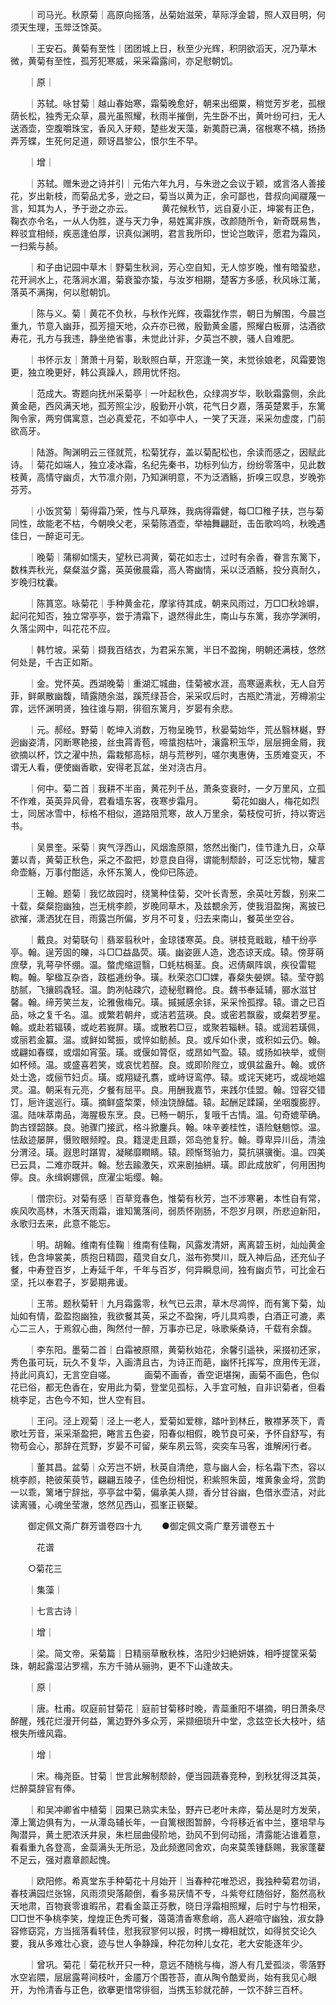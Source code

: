 <!-- { "loadSidebar": true } -->
　　｜司马光。秋原菊｜高原向摇落，丛菊始滋荣，草际浮金碧，照人双目明，何须天生理，玉斝泛馀英。

　　｜王安石。黄菊有至性｜团团城上日，秋至少光辉，积阴欲滔天，况乃草木微，黄菊有至性，孤芳犯寒威，采采霜露间，亦足慰朝饥。

　　｜原｜

　　｜苏轼。咏甘菊｜越山春始寒，霜菊晚愈好，朝来出细粟，稍觉芳岁老，孤根荫长松，独秀无众草，晨光虽照耀，秋雨半摧倒，先生卧不出，黄叶纷可扫，无人送酒壶，空腹嚼珠宝，香风入牙颊，楚些发天藻，新荑蔚已满，宿根寒不槁，扬扬弄芳蝶，生死何足道，颇讶昌黎公，恨尔生不早。

　　｜增｜

　　｜苏轼。赠朱逊之诗并引｜元佑六年九月，与朱逊之会议于颖，或言洛人善接花，岁出新枝，而菊品尤多，逊之曰，菊当以黄为正，余可鄙也，昔叔向闻鬷蔑一言，知其为人，予于逊之亦云。
　　　黄花候秋节，远自夏小正，坤裳有正色，鞠衣亦令名，一从人伪胜，遂与天力争，易姓寓非族，改颜随所令，新奇既易售，粹驳宜相倾，疾恶逢伯厚，识真似渊明，君言我所印，世论岂敢评，愿君为霜风，一扫紫与赪。

　　｜和子由记园中草木｜野菊生秋涧，芳心空自知，无人惊岁晚，惟有暗蛩悲，花开涧水上，花落涧水湄，菊衰蛩亦蛰，与汝岁相期，楚客方多感，秋风咏江蓠，落英不满掬，何以慰朝饥。

　　｜陈与义。菊｜黄花不负秋，与秋作光辉，夜霜犹作祟，朝日为解围，今晨岂重九，节意入幽菲，孤芳擅天地，众卉亦已微，殷勤黄金靥，照耀白板扉，沽酒欲寿花，孔方与我违，静坐绝省事，未觉此计非，夕英岂不腴，骚人自难肥。

　　｜书怀示友｜萧萧十月菊，耿耿照白草，开窓逢一笑，未觉徐娘老，风霜要饱更，独立晚更好，韩公真躁人，顾用忧怀抱。

　　｜范成大。寄题向抚州采菊亭｜一叶起秋色，众绿凋岁华，耿耿霜露侧，余此黄金葩，西风满天地，孤芳照尘沙，殷勤开小筑，花气日夕嘉，落英楚累手，东篱陶令家，两穷偶寓意，岂必真爱花，不如亭中人，一笑了天涯，采采勿虚度，门前欲高牙。

　　｜陆游。陶渊明云三径就荒，松菊犹存，盖以菊配松也，余读而感之，因赋此诗。｜菊花如端人，独立凌冰霜，名纪先秦书，功标列仙方，纷纷零落中，见此数枝黄，高情守幽贞，大节凛介刚，乃知渊明意，不为泛酒觞，折嗅三叹息，岁晚弥芬芳。

　　｜小饭赏菊｜菊得霜乃荣，性与凡草殊，我病得霜健，每□□稚子扶，岂与菊同性，故能老不枯，今朝唤父老，采菊陈酒壶，举袖舞翩跹，击缶歌呜呜，秋晚遇佳日，一醉讵可无。

　　｜晚菊｜蒲柳如懦夫，望秋已凋黄，菊花如志士，过时有余香，眷言东篱下，数株弄秋光，粲粲滋夕露，英英傲晨霜，高人寄幽情，采以泛酒觞，投分真耐久，岁晚归枕囊。

　　｜陈篔窓。咏菊花｜手种黄金花，摩挲待其成，朝来风雨过，万□□秋竛竮，起问花知否，独立常亭亭，尝于清霜下，退然得此生，南山与东篱，我亦学渊明，久落尘网中，叫花花不应。

　　｜韩竹坡。采菊｜撷我百结衣，为君采东篱，半日不盈掬，明朝还满枝，悠然何处是，千古正如斯。

　　｜金。党怀英。西湖晚菊｜重湖汇城曲，佳菊被水涯，高寒逼素秋，无人自芳菲，鲜飙散幽馥，晴露随余滋，蹊荒绿苔合，采采叹后时，古瓶贮清泚，芳樽湔尘霏，远怀渊明贤，独往谁与期，徘徊东篱月，岁晏有余悲。

　　｜元。郝经。野菊｜乾坤入消数，万物呈晚节，秋晏菊始华，荒丛翳林樾，野迥幽姿清，冈断寒艳接，丝虫罥青苞，啼螀抱枯叶，瀼露积玉华，层层拥金屑，我欲摘以杯，饮之濯中热，霜栽郁高标，胡与荒秽列，嗟尔夷惠俦，玉质难变灭，不谓无人看，便使幽香歇，安得老瓦盆，坐对浇古月。

　　｜何中。菊二首｜我耕不半亩，黄花列千丛，萧条变衰时，一夕万里风，立孤不作难，英英异风骨，君看墙东客，夜寒步霜月。
　　　菊花如幽人，梅花如烈士，同居冰雪中，标格不相似，道路阻荒寒，故人万里余，菊枝傥可折，持以寄远书。

　　｜吴景奎。采菊｜爽气浮西山，风烟澹原隰，悠然出衡门，佳节逢九日，众草萋以青，黄菊正秋色，采之不盈把，妙意良自得，谓能制颓龄，可泛忘忧物，驩言命壶觞，万事付酣适，永怀东篱人，俛仰已陈迹。

　　｜王翰。题菊｜我忆故园时，绕篱种佳菊，交叶长青葱，余英吐芳馥，别来二十载，粲粲抱幽独，岂无桃李颜，岁晚同草木，及兹覩余芳，使我泪盈掬，离披已欲摧，潇洒犹在目，雨露岂所偏，岁月不可复，归去来南山，餐英坐空谷。

　　｜戴良。对菊联句｜翡翠翦秋叶，金琼镂寒英。良。骈枝竞戢戢，植干纷亭亭。翰。逞芳固的皪，斗□□益晶荧。璜。幽姿匪人造，逸态谅天成。辕。傍芽萌庶孽，乳萼孕怀绷。温。螫虎缩逗翳，□蚝枯梮茎。良。迟倩飙阵飒，疾役雷辊輷。翰。挐楹互杂沓，跂槛逓纷争。璜。秋荣恣□□婐，春粲失嫈嫇。辕。莹夺鹅肪腻，飞攘鸥毳轻。温。韵冽帖疎穴，迹秘慰羇伧。良。魏书奉延辅，郦水滋甘馨。翰。缔芳笑兰友，论雅傲梅兄。璜。摵摵感余铩，采采怜孤撑。辕。谱之已百品，咏之复千名。温。或繁若朝弁，或洁若蓝瑛。良。或密若飘霰，或粲若罗星。翰。或赴若辐辏，或屹若峩屏。璜。或散若□豆，或聚若辎軿。辕。或润若璜佩，或丽若金籯。温。或鲜如鹭振，或悴如鲂赪。良。或斥如仆隶，或积如云仍。翰。或翩如春蝶，或熠如宵萤。璜。或偃如膂伛，或昂如气盈。辕。或扬如袂举，或侧如杯倾。温。或盛喜若笑，或哀忧若酲。良。或即阶陛立，或俱盆盎升。翰。或侪处士逸，或俪节妇贞。璜。或翔疑孔翥，或峙讶鸾停。辕。或诧天姥巧，或觇地媪灵。温。朝采有元亮，夕餐有屈平。良。用酬我嘉节，来践尔佳盟。翰。饾容交错饤，巵许逡巡行。璜。摘鲜盛棃栗，倾浊饶醁醽。辕。起酬足蹂躏，坐咽腹膨脝。温。陆味萃南品，海腥极东烹。良。已畅一朝乐，复哦千古情。温。句奇媲荦确。韵古铿韶韺。良。驰骤门接武，格斗掀鏖兵。翰。味辛姜桂性，语险魅魈惊。温。怯敌迹屡屏，慑败眼频瞠。良。籍湜走且踬，郊岛弛复狞。翰。尊卑异川岳，清浊分渭泾。璜。遐思时踸胃，凝睇靡瞤睛。辕。顾惭驽骀力，莫抗骐骥衡。温。四美已云具，二难亦既并。翰。愁去踰激矢，欢来剧抽絣。璜。即此成放旷，何用困拘儜。良。永缉婀娜佩，庶濯尘垢缨。翰。

　　｜僧宗衍。对菊有感｜百草竞春色，惟菊有秋芳，岂不涉寒暑，本性自有常，疾风吹高林，木落天雨霜，谁知篱落间，弱质怀刚肠，不怨岁月暝，所悲迫新阳，永歌归去来，此意不能忘。

　　｜明。胡翰。维南有佳鞠｜维南有佳鞠，风露发清妍，离离碧玉树，灿灿黄金钱，色含坤裳美，质抱日精圆，蕴灵自女几，滋布弥樊川，既入神后品，还充仙子餐，中寿登百岁，上寿延千年，千年与百岁，何异瞬息间，独有幽贞节，可比金石坚，托以奉君子，岁晏期弗谖。

　　｜王芾。题秋菊轩｜九月霜露零，秋气已云肃，草木尽凋悴，而有篱下菊，灿灿如有情，盈盈抱幽独，我欲餐其英，采之不盈掬，呼儿具鸡黍，白酒正可漉，素心二三人，于焉叙心曲，陶然付一醉，万事亦已足，咏歌柴桑诗，千载有余馥。

　　｜李东阳。墨菊二首｜白霜被原隰，黄菊秋始花，余馨引遥袂，采掇初还家，秀色虽可玩，玩久不复华，入画清且古，为诗正而葩，幽怀托挥写，庶用传无涯，持此问真幻，无言空自嗟。
　　　画菊不画香，香空讵堪掬，画菊不画色，色似花已俗，都无色香在，安用此为菊，登堂见孤标，入手宜可触，自非识菊者，但看桃李足，古色今不知，世人空有目。

　　｜王问。泾上观菊｜泾上一老人，爱菊如爱稼，踏叶到林丘，散襟茅茨下，青歌吐芳音，采采渐盈把，睠言五色姿，阳春似相假，晚节良可亲，予怀自舒写，有物苟会心，那辞在荒野，岁晏不可留，柴车夙云驾，奕奕车马客，谁解闲行者。

　　｜董其昌。盆菊｜众芳岂不妍，秋英自清绝，意与幽人会，标名霜下杰，容以桃李颜，艳彼茱萸节，翩翩五陵子，佳色纷相悦，积紫照朱茵，堆黄象金埒，赏韵一以乖，篱堵宁辞拙，亭亭盆中菊，偏承美人撷，香分甘谷幽，色借氷壶洁，对此读离骚，心魂坐莹澈，悠然见西山，孤峯正嵚櫱。

　　御定佩文斋广群芳谱卷四十九
　　●御定佩文斋广羣芳谱卷五十

　　　花谱

　　○菊花三

　　｜集藻｜

　　｜七言古诗｜

　　｜增｜

　　｜梁。简文帝。采菊篇｜日精丽草散秋株，洛阳少妇絶妍姝，相呼提筐采菊珠，朝起露湿沾罗襦，东方千骑从骊驹，更不下山逢故夫。

　　｜原｜

　　｜唐。杜甫。叹庭前甘菊花｜庭前甘菊移时晚，青蘂重阳不堪摘，明日萧条尽醉醒，残花烂漫开何益，篱边野外多众芳，采撷细琐升中堂，念兹空长大枝叶，结根失所缠风霜。

　　｜增｜

　　｜宋。梅尧臣。甘菊｜世言此解制颓龄，便当园蔬春竞种，到秋犹得泛其英，烂醉莫辞官有俸。

　　｜和吴冲卿省中植菊｜园果已熟实未坠，野卉已老叶未瘁，菊丛是时方发荣，潭上篱边俱有为，一从潭岛辅长年，一自篱根图暂醉，今将移近省中兰，壅培早与陶潜异，黄土肥浓沃井泉，朱栏屈曲侵阶地，劲风不到何动摇，清露能沾谁着意，看看重九各登高，金蘂满头无所忌，及此频邀同舍欢，向来莫羡锺繇赐，我家蓬藋不足云，强对嘉章颜起愧。

　　｜欧阳修。希真堂东手种菊花十月始开｜当春种花唯恐迟，我独种菊君勿诮，春枝满园烂张锦，风雨须臾落颠倒，看多易厌情不专，斗紫夸红随俗好，豁然高秋天地肃，百物衰零谁暇吊，君看金蘂正芬敷，晓日浮霜相照耀，后时宁与竹相荣，□□世不争桃李笑，煌煌正色秀可餐，蔼蔼清香寒愈峭，高人避喧守幽独，淑女静容修窈窕，方当摇落看转佳，慰我寂寥何以报，时携一樽相就饮，如得贫交论久要，我从多难壮心衰，迹与世人争静躁，种花勿种儿女花，老大安能逐年少。

　　｜曾巩。菊花｜菊花秋开只一种，意远不随桃与梅，游人有几爱孤淡，零落野水空岩隈，层层露萼间枝叶，金靥万个围苍苔，直从陶令酷爱尚，始有我见心眼开，为怜清香与正色，欲搴更惜常徘徊，当携玉轸就花醉，一饮不辞三百杯。

